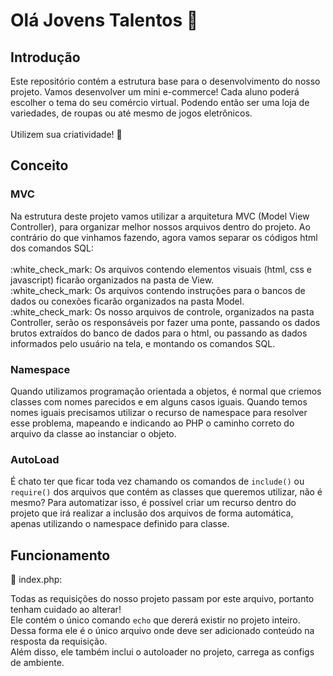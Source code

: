 # Olá Jovens Talentos 👋
<h2>Introdução</h2>

Este repositório contém a estrutura base para o desenvolvimento do nosso projeto. Vamos desenvolver um mini e-commerce! 
Cada aluno poderá escolher o tema do seu comércio virtual. Podendo então ser uma loja de variedades, de roupas ou até mesmo de jogos eletrônicos. 
<br>
<br>
Utilizem sua criatividade! :exploding_head:

<h2>Conceito</h2>

<h3>MVC</h3>
Na estrutura deste projeto vamos utilizar a arquitetura MVC (Model View Controller), para organizar melhor nossos arquivos dentro do projeto. Ao contrário do que vinhamos fazendo, agora vamos separar os códigos html dos comandos SQL:
<br>
<br>
:white_check_mark: Os arquivos contendo elementos visuais (html, css e javascript) ficarão organizados na pasta de View. 
<br>
:white_check_mark: Os arquivos contendo instruções para o bancos de dados ou conexões ficarão organizados na pasta Model. 
<br>
:white_check_mark: Os nosso arquivos de controle, organizados na pasta Controller, serão os responsáveis por fazer uma ponte, passando os dados brutos extraídos do banco de dados para o html, 
ou passando as dados informados pelo usuário na tela, e montando os comandos SQL.

<h3>Namespace</h3>

Quando utilizamos programação orientada a objetos, é normal que criemos classes com nomes parecidos e em alguns casos iguais. Quando temos nomes iguais precisamos utilizar o recurso de namespace para resolver esse problema, mapeando e indicando ao PHP o caminho correto do arquivo da classe ao instanciar o objeto.

<h3>AutoLoad</h3>

É chato ter que ficar toda vez chamando os comandos de <code>include()</code> ou <code>require()</code> dos arquivos que contém as classes que queremos utilizar, não é mesmo? Para automatizar isso, é possível criar um recurso dentro do projeto que irá realizar a inclusão dos arquivos de forma automática, apenas utilizando o namespace definido para classe.

<h2>Funcionamento</h2>

:page_facing_up: index.php: 
<br>
<p>
  Todas as requisições do nosso projeto passam por este arquivo, portanto tenham cuidado ao alterar!
  <br>
  Ele contém o único comando <code>echo</code> que dererá existir no projeto inteiro. 
  <br>
  Dessa forma ele é o único arquivo onde deve ser adicionado conteúdo na resposta da requisição. 
  <br>
  Além disso, ele também inclui o autoloader no projeto, carrega as configs de ambiente.
</p>
